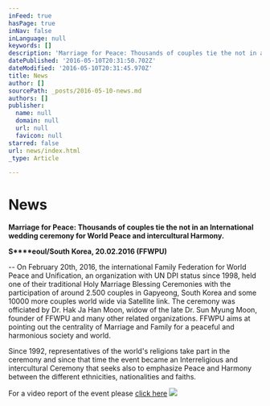 ```yaml
---
inFeed: true
hasPage: true
inNav: false
inLanguage: null
keywords: []
description: 'Marriage for Peace: Thousands of couples tie the not in an International wedding ceremony for World Peace and intercultural Harmony.'
datePublished: '2016-05-10T20:31:50.702Z'
dateModified: '2016-05-10T20:31:45.970Z'
title: News
author: []
sourcePath: _posts/2016-05-10-news.md
authors: []
publisher:
  name: null
  domain: null
  url: null
  favicon: null
starred: false
url: news/index.html
_type: Article

---
```

# News

**Marriage for Peace: Thousands of couples tie the not in an International wedding ceremony for World Peace and intercultural Harmony.**

**S****eoul/South Korea, 20.02.2016 (FFWPU)**

-- On February 20th, 2016, the international Family Federation for World Peace and Unification, an organization with UN DPI status since 1998, held one of their traditional Holy Marriage Blessing Ceremonies with the participation of around 2.500 couples in Gapyeong, South Korea and some 10000 more couples world wide via Satellite link. The ceremony was officiated by Dr. Hak Ja Han Moon, widow of the late Dr. Sun Myung Moon, founder of FFWPU and many other related organizations. FFWPU aims at pointing out the centrality of Marriage and Family for a peaceful and harmonious society and world.

Since 1992, representatives of the world's religions take part in the ceremony and since that time the event became an Interreligious and intercultural Ceremony that seeks also to emphasize Peace and Harmony between the different ethnicities, nationalities and faiths.

For a video report of the event please [click here][0]
![](https://the-grid-user-content.s3-us-west-2.amazonaws.com/2f91db99-e3b1-4790-9122-4d59b4dcea37.jpg)

[0]: https://vimeo.com/156346745